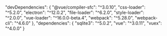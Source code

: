   "devDependencies": {
    "@vue/compiler-sfc": "^3.0.10",
    "css-loader": "^5.2.0",
    "electron": "^12.0.2",
    "file-loader": "^6.2.0",
    "style-loader": "^2.0.0",
    "vue-loader": "^16.0.0-beta.4",
    "webpack": "^5.28.0",
    "webpack-cli": "^4.6.0"
  },
  "dependencies": {
    "sqlite3": "^5.0.2",
    "vue": "^3.0.11",
    "vuex": "^4.0.0"
  }